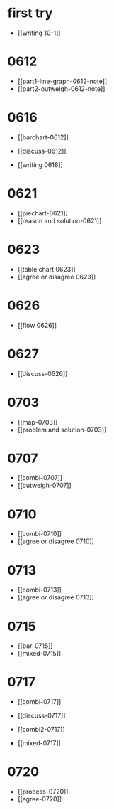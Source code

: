 # first try
- [[writing 10-1]]
# 0612
- [[part1-line-graph-0612-note]]
- [[part2-outweigh-0612-note]]
# 0616
- [[barchart-0612]]
- [[discuss-0612]]

- [[writing 0618]]
# 0621
- [[piechart-0621]]
- [[reason and solution-0621]]

# 0623
- [[table chart 0623]]
- [[agree or disagree 0623]]
# 0626
- [[flow 0626]]
# 0627
- [[discuss-0626]]

# 0703
- [[map-0703]]
- [[problem and solution-0703]]
# 0707
- [[combi-0707]]
- [[outweigh-0707]]
# 0710
- [[combi-0710]]
- [[agree or disagree 0710]]

# 0713
- [[combi-0713]]
- [[agree or disagree 0713]]

# 0715
- [[bar-0715]]
- [[mixed-0715]]

# 0717
- [[combi-0717]]
- [[discuss-0717]]

- [[combi2-0717]]
- [[mixed-0717]]
# 0720
- [[process-0720]]
- [[agree-0720]]